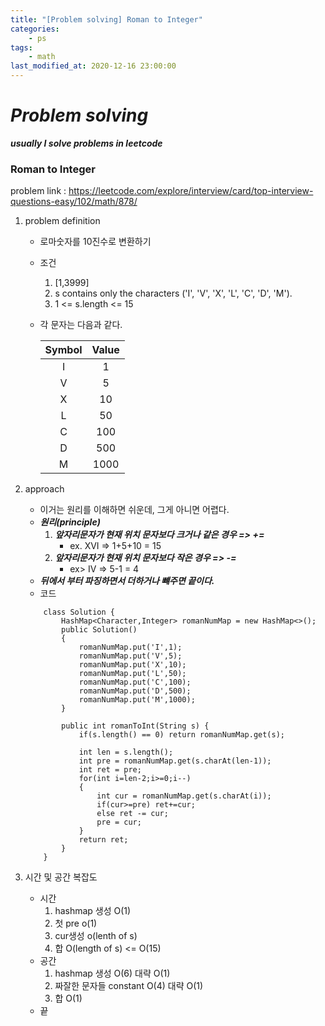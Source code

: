 ```yaml
---
title: "[Problem solving] Roman to Integer"
categories:
    - ps
tags:
    - math
last_modified_at: 2020-12-16 23:00:00
---
```

# *Problem solving*

***usually I solve problems in leetcode***
### Roman to Integer  <br>

problem link : https://leetcode.com/explore/interview/card/top-interview-questions-easy/102/math/878/

1. problem definition
    - 로마숫자를 10진수로 변환하기
    - 조건 
        1. [1,3999]
        2. s contains only the characters ('I', 'V', 'X', 'L', 'C', 'D', 'M').
        3. 1 <= s.length <= 15
    - 각 문자는 다음과 같다.

        |Symbol|Value|
        |:---:|:---:|
        |I|1|
        |V|5|
        |X|10|
        |L|50|
        |C|100|
        |D|500|
        |M|1000|

2. approach
    - 이거는 원리를 이해하면 쉬운데, 그게 아니면 어렵다.
    - ***원리(principle)***
        1. ***앞자리문자가 현재 위치 문자보다 크거나 같은 경우 => +=***
            - ex. XVI => 1+5+10 = 15
        2. ***앞자리문자가 현재 위치 문자보다 작은 경우 => -=***
            - ex> IV => 5-1 = 4
    - ***뒤에서 부터 파징하면서 더하거나 뺴주면 끝이다.***
    - 코드
    ```
        class Solution {
            HashMap<Character,Integer> romanNumMap = new HashMap<>();
            public Solution()
            {
                romanNumMap.put('I',1);
                romanNumMap.put('V',5);
                romanNumMap.put('X',10);
                romanNumMap.put('L',50);
                romanNumMap.put('C',100);
                romanNumMap.put('D',500);
                romanNumMap.put('M',1000);
            }
            
            public int romanToInt(String s) {
                if(s.length() == 0) return romanNumMap.get(s);
                
                int len = s.length();
                int pre = romanNumMap.get(s.charAt(len-1));
                int ret = pre;
                for(int i=len-2;i>=0;i--)
                {
                    int cur = romanNumMap.get(s.charAt(i));
                    if(cur>=pre) ret+=cur;
                    else ret -= cur;
                    pre = cur;
                }
                return ret;
            }
        }
    ```
3. 시간 및 공간 복잡도
    - 시간
        1. hashmap 생성 O(1)
        2. 첫 pre o(1)
        3. cur생성 o(lenth of s)
        4. 합 O(length of s) <= O(15)
    - 공간
        1. hashmap 생성 O(6) 대략 O(1)
        2. 짜잘한 문자들 constant O(4) 대략 O(1)
        3. 합 O(1)    
    - 끝